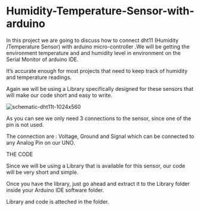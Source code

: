 # Humidity-Temperature-Sensor-with-arduino
In this project we are going to discuss how to connect dht11 (Humidity /Temperature Sensor) with arduino micro-controller .We will be getting the environment temperature and and humidity level in environment on the Serial Monitor of arduino IDE.

It’s accurate enough for most projects that need to keep track of humidity and temperature readings.

Again we will be using a Library specifically designed for these sensors that will make our code short and easy to write.



![schematic-dht11t-1024x560](https://user-images.githubusercontent.com/39452340/46523772-6507c580-c8a4-11e8-90bd-f7c5d90c415c.png)

As you can see we only need 3 connections to the sensor, since one of the pin is not used.

The connection are : Voltage, Ground and Signal which can be connected to any Analog Pin on our UNO.


THE CODE

Since we will be using a Library that is available for this sensor, our code will be very short and simple.

Once you have the library, just go ahead and extract it to the Library folder inside your Arduino IDE software folder.

Library and code is atteched  in the folder.
